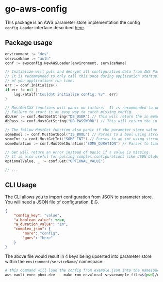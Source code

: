 # go-aws-config

This package is an AWS parameter store implementation the config `config.Loader` interface described [here](https://github.com/divideandconquer/go-consul-client/blob/master/src/config/loader.go).

## Package usage

```go
environment := "dev"
serviceName := "auth"
conf := awsconfig.NewAWSLoader(environment, serviceName)

// Initialize will pull and decrypt all configuration data from AWS Parameter under /dev/auth/* and store it in memory locally.
// It is recommended to only call this once during application startup.  In this way your configuration will be immutable for the duration
// of you applications run time.
err := conf.Initialize() 
if err != nil {
    log.Fatalf("Couldnt initialize config: %v", err)
}

// MustGetXXX functions will panic on failure.  It is recommended to pull all config your app needs in main on startup.
// Failure to start is an easy way to catch missing config.
dbUser := conf.MustGetString("DB_USER") // This will return the in memory copy of the parameter store value at: /dev/auth/DB_USER 
dbPass := conf.MustGetString("DB_PASSWORD") // This will return the in memory copy of the parameter store value at: /dev/auth/DB_PASSWORD 

// The follow MustGet function also panic if the parameter store value can not be parsed
someBool := conf.MustGetBool("IS_BOOL") // Parses to a bool using strconv.ParseBool
someInt := conf.MustGetInt("SOME_INT") // Parses to an int using strconv.Atoi(v)
someDuration := conf.MustGetDuration("SOME_DURATION") // Parses to time.Duration using time.ParseDuration(s)

// Get will return an error instead of panic if a value is missing.  
// It is also useful for pulling complex configurations like JSON blobs that can then be unmarshalled into an object.
optionalValue, _ := conf.Get("OPTIONAL_VALUE") 

// ... 
```

## CLI Usage

The CLI allows you to import configuration from JSON to parameter store.  You will need a JSON file of configuration. E.G. 

```JSON
{
    "config_key": "value",
    "a_boolean_value": true,
    "a_duration_value": "1m",
    "complex_json": {
        "more": "config",
        "goes": "here"
    }
}
```

The above file would result in 4 keys being upserted into parameter store within the `environment/serviceName/` namespace.

```bash
# this command will load the config from example.json into the namespace for the local environment's example service
aws-vault exec pbxx-dev -- make run env=local srv=example file=$(pwd)/example.json
```
